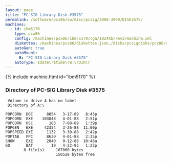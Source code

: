 ```yaml
---
layout: page
title: "PC-SIG Library Disk #3575"
permalink: /software/pcx86/sw/misc/pcsig/3000-3999/DISK3575/
machines:
  - id: ibm5170
    type: pcx86
    config: /machines/pcx86/ibm/5170/cga/1024kb/rev3/machine.xml
    diskettes: /machines/pcx86/diskettes.json,/disks/pcsigdisks/pcx86/diskettes.json
    autoGen: true
    autoMount:
      B: "PC-SIG Library Disk #3575"
    autoType: $date\r$time\rB:\rDIR\r
---
```


{% include machine.html id="ibm5170" %}

### Directory of PC-SIG Library Disk #3575

     Volume in drive A has no label
     Directory of A:\

    POPCORN  DOC      8854   3-17-89   8:43p
    POPCORN  EXE    103848   4-01-88   2:51p
    POPCORN  HSC       183   7-08-89   1:39p
    POPGEN   EXE     42354   3-26-88  11:00p
    POPSPEED EXE      1132   3-30-88   2:42p
    POPTAB   PPC      8630   4-01-88   2:35p
    SHOW     EXE      2040   9-12-88  10:48a
    GO       BAT        19   4-22-93   1:22p
            8 file(s)     167060 bytes
                          150528 bytes free
